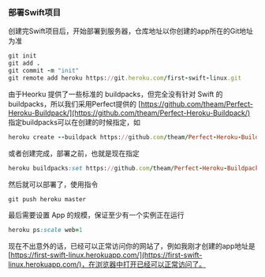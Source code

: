 ### 部署Swift项目
创建完Swift项目后，开始部署到服务器，仓库地址以你创建的app所在的Git地址为准
```ruby
git init
git add .
git commit -m "init"
git remote add heroku https://git.heroku.com/first-swift-linux.git

```
由于Heorku 提供了一些标准的 buildpacks，但完全没有针对 Swift 的 buildpacks，所以我们采用Perfect提供的 [https://github.com/theam/Perfect-Heroku-Buildpack/](https://github.com/theam/Perfect-Heroku-Buildpack/)
指定buildpacks可以在创建的时候指定，如
```ruby
heroku create --buildpack https://github.com/theam/Perfect-Heroku-Buildpack.git
```
或者创建完成，部署之前，也就是现在指定
```ruby
heroku buildpacks:set https://github.com/theam/Perfect-Heroku-Buildpack.git
```
然后就可以部署了，使用指令
```ruby
git push heroku master
```
最后需要设置 App 的规模，保证至少有一个实例正在运行
```ruby
heroku ps:scale web=1
```
现在不出意外的话，已经可以正常访问你的网站了，例如我刚才创建的app地址是 [https://first-swift-linux.herokuapp.com/](https://first-swift-linux.herokuapp.com/)，在浏览器中打开已经可以正常访问了。


